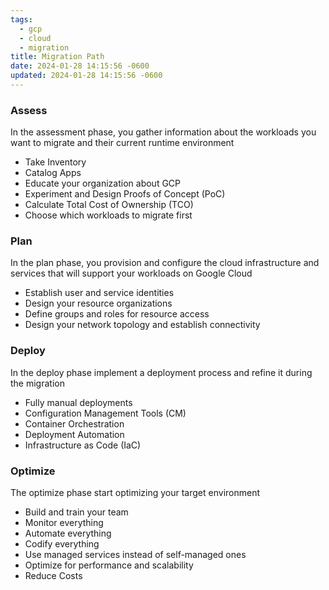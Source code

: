 ```yaml
---
tags:
  - gcp
  - cloud
  - migration
title: Migration Path
date: 2024-01-28 14:15:56 -0600
updated: 2024-01-28 14:15:56 -0600
---
```


### Assess
In the assessment phase, you gather information about the workloads you want to migrate and their current runtime environment

* Take Inventory
* Catalog Apps
* Educate your organization about GCP
* Experiment and Design Proofs of Concept (PoC)
* Calculate Total Cost of Ownership (TCO)
* Choose which workloads to migrate first

### Plan
In the plan phase, you provision and configure the cloud infrastructure and services that will support your workloads on Google Cloud

* Establish user and service identities
* Design your resource organizations
* Define groups and roles for resource access
* Design your network topology and establish connectivity

### Deploy
In the deploy phase implement a deployment process and refine it during the migration

* Fully manual deployments
* Configuration Management Tools (CM)
* Container Orchestration
* Deployment Automation
* Infrastructure as Code (IaC)

### Optimize
The optimize phase start optimizing your target environment

* Build and train your team
* Monitor everything
* Automate everything
* Codify everything
* Use managed services instead of self-managed ones
* Optimize for performance and scalability
* Reduce Costs
